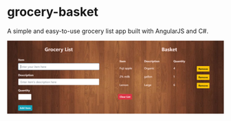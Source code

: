 # grocery-basket
A simple and easy-to-use grocery list app built with AngularJS and C#.

![Alt text](https://github.com/natchapearl/grocery-basket/blob/master/ScreenShot.png)
